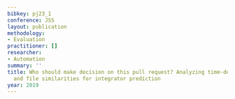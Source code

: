 ```yaml
---
bibkey: pj23_1
conference: JSS
layout: publication
methodology:
- Evaluation
practitioner: []
researcher:
- Automation
summary: ''
title: Who should make decision on this pull request? Analyzing time-decaying relationships
  and file similarities for integrator prediction
year: 2019
---
```

